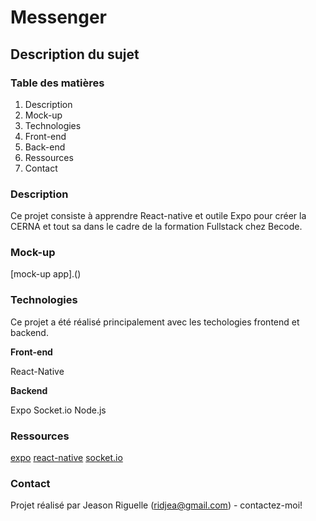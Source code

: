 # Messenger

## Description du sujet

### Table des matières

1. Description
2. Mock-up
3. Technologies
4. Front-end
5. Back-end
6. Ressources
7. Contact

### Description
Ce projet consiste à apprendre React-native et outile Expo pour créer la CERNA et tout sa dans le cadre de la formation Fullstack chez Becode.

### Mock-up

[mock-up app].()

### Technologies
Ce projet a été réalisé principalement avec les techologies frontend et backend.

__Front-end__

React-Native

__Backend__

Expo
Socket.io
Node.js 

### Ressources

[expo]("https://expo.io/")
[react-native]("https://facebook.github.io/react-native/")
[socket.io]("https://socket.io/")

### Contact
Projet réalisé par Jeason Riguelle (ridjea@gmail.com) - contactez-moi!



